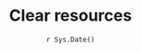 ---
title : "Clear resources"
date :  "`r Sys.Date()`" 
weight : 4
chapter : false
pre : " <b> 4. </b> "
---